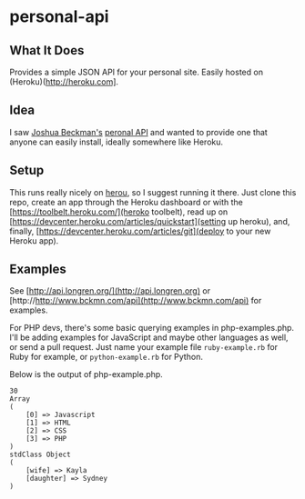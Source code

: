 personal-api
============

What It Does
-----------------------------
Provides a simple JSON API for your personal site. Easily hosted on (Heroku)(http://heroku.com].

Idea
-----------------------------
I saw [Joshua Beckman's](https://twitter.com/jbckmn) [peronal API](http://http://www.bckmn.com/api) and wanted to provide one that anyone can easily install, ideally somewhere like Heroku.

Setup
-----------------------------
This runs really nicely on [herou](http://www.heroku.com/), so I suggest running it there. Just clone this repo, create an app through the Heroku dashboard or with the [https://toolbelt.heroku.com/](heroko toolbelt), read up on [https://devcenter.heroku.com/articles/quickstart](setting up heroku), and, finally, [https://devcenter.heroku.com/articles/git](deploy to your new Heroku app).


Examples
-----------------------------
See [http://api.longren.org/](http://api.longren.org) or [http://http://www.bckmn.com/api](http://www.bckmn.com/api) for examples.

For PHP devs, there's some basic querying examples in php-examples.php. I'll be adding examples for JavaScript and maybe other languages as well, or send a pull request. Just name your example file ```ruby-example.rb``` for Ruby for example, or ```python-example.rb``` for Python.

Below is the output of php-example.php.

```
30
Array
(
    [0] => Javascript
    [1] => HTML
    [2] => CSS
    [3] => PHP
)
stdClass Object
(
    [wife] => Kayla
    [daughter] => Sydney
)
```